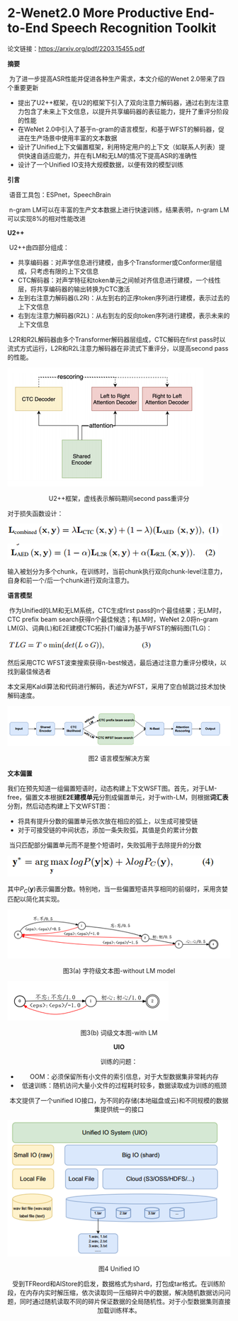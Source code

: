 # 2-Wenet2.0 More Productive End-to-End Speech Recognition Toolkit

论文链接：https://arxiv.org/pdf/2203.15455.pdf

**摘要**

​	为了进一步提高ASR性能并促进各种生产需求，本文介绍的Wenet 2.0带来了四个重要更新

- 提出了U2++框架，在U2的框架下引入了双向注意力解码器，通过右到左注意力包含了未来上下文信息，以提升共享编码器的表征能力，提升了重评分阶段的性能
- 在WeNet 2.0中引入了基于n-gram的语言模型，和基于WFST的解码器，促进在生产场景中使用丰富的文本数据
- 设计了Unified上下文偏置框架，利用特定用户的上下文（如联系人列表）提供快速自适应能力，并在有LM和无LM的情况下提高ASR的准确性
- 设计了一个Unified IO支持大规模数据，以便有效的模型训练

**引言**

​	语音工具包：ESPnet，SpeechBrain

​	n-gram LM可以在丰富的生产文本数据上进行快速训练，结果表明，n-gram LM可以实现8%的相对性能改进

**U2++**

​	U2++由四部分组成：

- 共享编码器：对声学信息进行建模，由多个Transformer或Conformer层组成，只考虑有限的上下文信息
- CTC解码器：对声学特征和token单元之间帧对齐信息进行建模，一个线性层，将共享编码器的输出转换为CTC激活
- 左到右注意力解码器(L2R)：从左到右的正序token序列进行建模，表示过去的上下文信息
- 右到左注意力解码器(R2L)：从右到左的反向token序列进行建模，表示未来的上下文信息

​	L2R和R2L解码器由多个Transformer解码器层组成，CTC解码在first pass时以流式方式运行，L2R和R2L注意力解码器在非流式下重评分，以提高second pass的性能。



![](figs.assets/image-20230518204601520.png)

<center> U2++框架，虚线表示解码期间second pass重评分</center>

对于损失函数设计：

![](figs.assets/image-20230518210101318.png)

![](figs.assets/image-20230518210116986.png)

输入被划分为多个chunk，在训练时，当前chunk执行双向chunk-level注意力，自身和前一个/后一个chunk进行双向注意力。

**语言模型**

​	作为Unified的LM和无LM系统，CTC生成first pass的n个最佳结果；无LM时，CTC prefix beam search获得n个最佳候选；有LM时，WeNet 2.0将n-gram LM(G)、词典(L)和E2E建模CTC拓扑(T)编译为基于WFST的解码图(TLG)：

![](figs.assets/image-20230518211306785.png)

然后采用CTC WFST波束搜索获得n-best候选，最后通过注意力重评分模块，以找到最佳候选者

本文采用Kaldi算法和代码进行解码，表述为WFST，采用了空白帧跳过技术加快解码速度。

![](figs.assets/image-20230518210547875.png)

<center>图2 语言模型解决方案</center>



**文本偏置**

​	我们在预先知道一组偏置短语时，动态构建上下文WSFT图。首先，对于LM-free，偏置文本根据**E2E建模单元**分割成偏置单元，对于with-LM，则根据**词汇表**分割，然后动态构建上下文WFST图：

- 将具有提升分数的偏置单元依次放在相应的弧上，以生成可接受链
- 对于可接受链的中间状态，添加一条失败弧，其值是负的累计分数

​	当只匹配部分偏置单元而不是整个短语时，失败弧用于去除提升的分数

![](figs.assets/image-20230518213307469.png)

其中$P_C(\mathbf y)$表示偏置分数。特别地，当一些偏置短语共享相同的前缀时，采用贪婪匹配以简化其实现。

![](figs.assets/image-20230518212920306.png)

<center>图3(a) 字符级文本图-without LM model</center>

![](figs.assets/image-20230518213011510.png)

<center>图3(b) 词级文本图-with LM

**UIO**

训练的问题：

- OOM：必须保留所有小文件的索引信息，对于大型数据集非常耗内存
- 低速训练：随机访问大量小文件的过程耗时较多，数据读取成为训练的瓶颈

本文提供了一个unified IO接口，为不同的存储(本地磁盘或云)和不同规模的数据集提供统一的接口

![](figs.assets/image-20230518214036496.png)

<center>图4 Unified IO</center>

受到TFReord和AIStore的启发，数据格式为shard，打包成tar格式。在训练阶段，在内存内实时解压缩，依次读取同一压缩碎片中的数据，解决随机数据访问问题，同时通过随机读取不同的碎片保证数据的全局随机性。对于小型数据集则直接加载训练样本。

